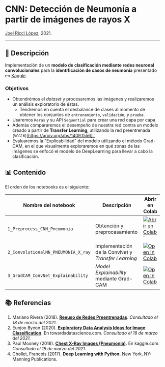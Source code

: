 # CNN: Detección de Neumonía a partir de imágenes de rayos X

[Joel Ricci López](http://joelriccilopez.com/), 2021. 

***

## 🤔 Descripción

Implementación de un **modelo de clasificación mediante redes neuronal convolucionales** para la **identificación de casos de neumonía**  presentado  en [Kaggle](https://www.kaggle.com/paultimothymooney/chest-xray-pneumonia).  

### Objetivos

- Obtendrémos el *dataset* y procesaremos las imágenes y realizaremos un análisis exploratorio de éstas.
  - Tendremos en cuenta el desbalance de clases al momento de obtener los conjuntos de `entrenamiento`, `validación`, y `prueba`.
- Usaremos `Keras` y su API `Sequential` para crear una red capa por capa. 
- Además compararemos el desempeño de nuestra red contra un modelo creado a partir de **Transfer Learning**, utilizando la red preentrenada (`VGG16`)[https://arxiv.org/abs/1409.1556].`
- Evaluaremos la "Explicabilidad" del modelo utilizando el método Grad-CAM, en el que visualmente exploraremos en qué zonas de las imágenes se enfocó el modelo de DeepLearning para llevar a cabo la clasificación.

## 📊 Contenido

El orden de los notebooks es el siguiente:

| Nombre del notebook | Descripción | Abrir en Colab |
| ------------- | ------------- | ------------- |
| `1_Preprocess_CNN_Pneumonia` | Obtención y preprocesamiento | [![Abrir en Colab](https://colab.research.google.com/assets/colab-badge.svg)](https://colab.research.google.com/github/jRicciL/ML_and_DataScience_projects/blob/master/ConvNets_and_GradCAM_Xray_dataset/1_Preprocess_CNN_Pneumonia.ipynb)`|
| `2_ConvolutionalNN_PNEUMONIA_X_ray` | Implementación de la ConvNet y *Transfer Learning*| [![Open In Colab](https://colab.research.google.com/assets/colab-badge.svg)](https://colab.research.google.com/github/jRicciL/Aprendizaje_profundo_tareas_CICESE/blob/master/ConvNets_and_GradCAM_Xray_dataset/2_ConvolutionalNN_PNEUMONIA_X_ray.ipynb) |
| `3_GradCAM_ConvNet_Explainability` | *Model Explainability* mediante Grad-CAM | [![Open In Colab](https://colab.research.google.com/assets/colab-badge.svg)](https://colab.research.google.com/github/jRicciL/Aprendizaje_profundo_tareas_CICESE/blob/master/ConvNets_and_GradCAM_Xray_dataset/3_GradCAM_ConvNet_Explainability.ipynb)|


## 📚 Referencias

1. Mariano Rivera (2018). **[Reeuso de Redes Preentrenadas](http://personal.cimat.mx:8181/~mrivera/cursos/aprendizaje_profundo/preentrenadas/preentrenadas.html)**. *Consultado el 18 de marzo del 2021.*
2. Eunjoo Byeon (2020). **[Exploratory Data Analysis Ideas for Image Classification](https://towardsdatascience.com/exploratory-data-analysis-ideas-for-image-classification-d3fc6bbfb2d2)**. En towardsdatascience.com. *Consultado el 18 de marzo del 2021.*
3. Paul Mooney (2018). **[Chest X-Ray Images (Pneumonia)](https://www.kaggle.com/paultimothymooney/chest-xray-pneumonia)**. En kaggle.com. *Consultado el 18 de marzo del 2021.*
4. Chollet, Francois (2017). **Deep Learning with Python.** New York, NY: Manning Publications.
